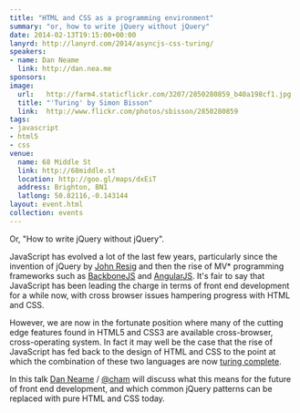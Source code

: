 ```yaml
---
title: "HTML and CSS as a programming environment"
summary: "or, how to write jQuery without jQuery"
date: 2014-02-13T19:15:00+00:00
lanyrd: http://lanyrd.com/2014/asyncjs-css-turing/
speakers:
- name: Dan Neame
  link: http://dan.nea.me
sponsors:
image:
  url:   http://farm4.staticflickr.com/3207/2850280859_b40a198cf1.jpg
  title: "'Turing' by Simon Bisson"
  link:  http://www.flickr.com/photos/sbisson/2850280859
tags:
- javascript
- html5
- css
venue:
  name: 68 Middle St
  link: http://68middle.st
  location: http://goo.gl/maps/dxEiT
  address: Brighton, BN1
  latlong: 50.82116,-0.143144
layout: event.html
collection: events
---
```


Or, "How to write jQuery without jQuery".

JavaScript has evolved a lot of the last few years, particularly since the invention of jQuery by [John Resig](http://ejohn.org/) and then the rise of MV* programming frameworks such as [BackboneJS](http://backbonejs.org/) and [AngularJS](http://angularjs.org/). It's fair to say that JavaScript has been leading the charge in terms of front end development for a while now, with cross browser issues hampering progress with HTML and CSS.

However, we are now in the fortunate position where many of the cutting edge features found in HTML5 and CSS3 are available cross-browser, cross-operating system. In fact it may well be the case that the rise of JavaScript has fed back to the design of HTML and CSS to the point at which the combination of these two languages are now [turing complete](http://en.wikipedia.org/wiki/Turing_completeness).

In this talk [Dan Neame](http://dan.nea.me) / [@cham](http://twitter.com/cham) will discuss what this means for the future of front end development, and which common jQuery patterns can be replaced with pure HTML and CSS today.
